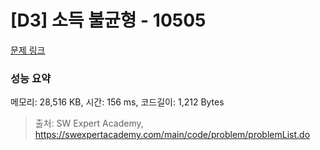 # [D3] 소득 불균형 - 10505 

[문제 링크](https://swexpertacademy.com/main/code/problem/problemDetail.do?contestProbId=AXNP4CvauaMDFAXS) 

### 성능 요약

메모리: 28,516 KB, 시간: 156 ms, 코드길이: 1,212 Bytes



> 출처: SW Expert Academy, https://swexpertacademy.com/main/code/problem/problemList.do